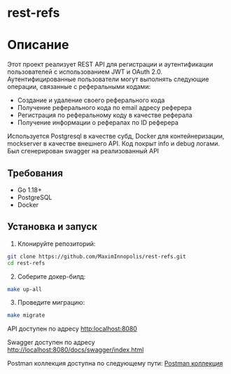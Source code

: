 # rest-refs

# Описание

Этот проект реализует REST API для регистрации и аутентификации пользователей с использованием JWT и OAuth 2.0. 
Аутентифицированные пользователи могут выполнять следующие операции, связанные с реферальными кодами:

* Создание и удаление своего реферального кода
* Получение реферального кода по email адресу реферера
* Регистрация по реферальному коду в качестве реферала
* Получение информации о рефералах по ID реферера


Используется Postgresql в качестве субд, Docker для контейнеризации,
mockserver в качестве внешнего API. Код покрыт info и debug логами.
Был сгенерирован swagger на реализованный API

## Требования

- Go 1.18+
- PostgreSQL
- Docker

## Установка и запуск

1. Клонируйте репозиторий:
```bash
git clone https://github.com/MaximInnopolis/rest-refs.git
cd rest-refs
```

2. Соберите докер-билд:
```bash
make up-all
```

3. Проведите миграцию:
```bash
make migrate
```

API доступен по адресу <http:localhost:8080>

Swagger доступен по адресу <http://localhost:8080/docs/swagger/index.html>

Postman коллекция доступна по следующему пути: [Postman коллекция](docs/refs.postman_collection.json)